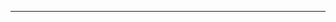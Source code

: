 <!--
CO_OP_TRANSLATOR_METADATA:
{
  "original_hash": "5bda4f2cfb3f11d2ced64f37350d8be5",
  "translation_date": "2025-08-28T20:32:28+00:00",
  "source_file": "README.md",
  "language_code": "bn"
}
-->


---

